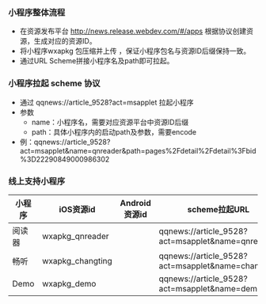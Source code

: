 ### 小程序整体流程
- 在资源发布平台 http://news.release.webdev.com/#/apps 根据协议创建资源，生成对应的资源ID。 
- 将小程序wxapkg 包压缩并上传 ，保证小程序包名与资源ID后缀保持一致。
- 通过URL Scheme拼接小程序名及path即可拉起。

### 小程序拉起 scheme 协议

- 通过 qqnews://article_9528?act=msapplet 拉起小程序
- 参数
	- name：小程序名，需要对应资源平台中资源ID后缀
	- path：具体小程序内的启动path及参数，需要encode
- 例：qqnews://article_9528?act=msapplet&name=qnreader&path=pages%2Fdetail%2Fdetail%3Fbid%3D22290849000986302

### 线上支持小程序
| 小程序  |  iOS资源id | Android资源id  | scheme拉起URL  |
| ------------ | ------------ | ------------ | ------------ |
|阅读器   | wxapkg_qnreader  |   | qqnews://article_9528?act=msapplet&name=qnreader  |
| 畅听  |wxapkg_changting   |   | qqnews://article_9528?act=msapplet&name=changting  |
| Demo  | wxapkg_demo  |   | qqnews://article_9528?act=msapplet&name=demo  |